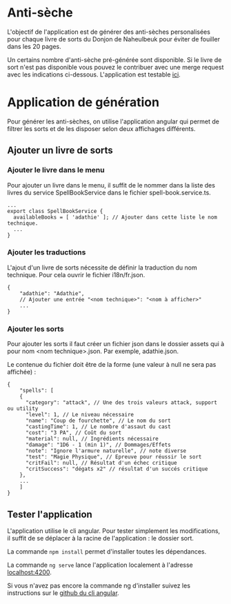# Anti-sèche
L'objectif de l'application est de générer des anti-sèches personalisées pour chaque livre de sorts du Donjon de Naheulbeuk pour éviter de fouiller dans les 20 pages.

Un certains nombre d'anti-sèche pré-générée sont disponible. Si le livre de sort n'est pas disponible vous pouvez le contribuer avec une merge request avec les indications ci-dessous. L'application est testable [ici](https://naheulbeuk.jdfischer.fr).

# Application de génération
Pour générer les anti-sèches, on utilise l'application angular qui permet de filtrer les sorts et de les disposer selon deux affichages différents.

## Ajouter un livre de sorts
### Ajouter le livre dans le menu
Pour ajouter un livre dans le menu, il suffit de le nommer dans la liste des livres du service SpellBookService dans le fichier spell-book.service.ts.

```
...
export class SpellBookService {
  availableBooks = [ 'adathie' ]; // Ajouter dans cette liste le nom technique.
  ...
}
```
### Ajouter les traductions
L'ajout d'un livre de sorts nécessite de définir la traduction du nom technique. Pour cela ouvrir le fichier i18n/fr.json.
```
{
    "adathie": "Adathie",
    // Ajouter une entrée "<nom technique>": "<nom à afficher>"
    ...
}
```

### Ajouter les sorts
Pour ajouter les sorts il faut créer un fichier json dans le dossier assets qui à pour nom \<nom technique>.json. Par exemple, adathie.json.

Le contenue du fichier doit être de la forme (une valeur à null ne sera pas affichée) :
```
{
    "spells": [
    {
      "category": "attack", // Une des trois valeurs attack, support ou utility
      "level": 1, // Le niveau nécessaire
      "name": "Coup de fourchette", // Le nom du sort
      "castingTime": 1, // Le nombre d'assaut du cast
      "cost": "3 PA", // Coût du sort
      "material": null, // Ingrédients nécessaire
      "damage": "1D6 - 1 (min 1)", // Dommages/Effets
      "note": "Ignore l'armure naturelle", // note diverse
      "test": "Magie Physique", // Epreuve pour réussir le sort
      "critFail": null, // Résultat d'un échec critique
      "critSuccess": "dégats x2" // résultat d'un succés critique
    },
    ...
    ]
}
```

## Tester l'application
L'application utilise le cli angular. Pour tester simplement les modifications, il suffit de se déplacer à la racine de l'application : le dossier sort.

La commande `npm install` permet d'installer toutes les dépendances.

La commande `ng serve` lance l'application localement à l'adresse [localhost:4200](http://localhost:4200).

Si vous n'avez pas encore la commande ng d'installer suivez les instructions sur le [github du cli angular](https://github.com/angular/angular-cli).